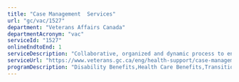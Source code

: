 ```yaml
---
title: "Case Management  Services"
url: "gc/vac/1527"
department: "Veterans Affairs Canada"
departmentAcronym: "vac"
serviceId: "1527"
onlineEndtoEnd: 1
serviceDescription: "Collaborative, organized and dynamic process to enable clients with complex needs, and their families, to achieve mutually agreed upon goals through assessment, analysis, case planning and monitoring/evaluation."
serviceUrl: "https://www.veterans.gc.ca/eng/health-support/case-management"
programDescription: "Disability Benefits,Health Care Benefits,Transition Services,Long Term Care,Veterans Independence Program,Caregiver Recognition Benefit,War Veterans Allowance,Income Support,Veterans Emergency Fund,Veteran and Family Well Being Fund,Funeral and Burial Program"
---
```

